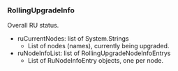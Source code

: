### RollingUpgradeInfo
Overall RU status.

- ruCurrentNodes: list of System.Strings
  - List of nodes (names), currently being upgraded.
- ruNodeInfoList: list of RollingUpgradeNodeInfoEntrys
  - List of RuNodeInfoEntry objects, one per node.
